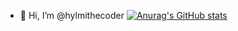 - 👋 Hi, I’m @hylmithecoder
[![Anurag's GitHub stats](https://github-readme-stats.vercel.app/api?username=hylmithecoder)](https://github.com/hylmithecoder/github-readme-stats)
